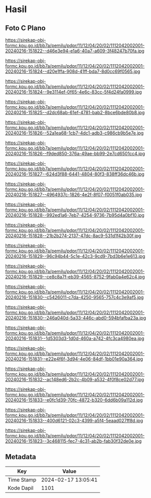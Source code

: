 # Hasil

## Foto C Plano

https://sirekap-obj-formc.kpu.go.id/bb7a/pemilu/pdpr/11/12/04/20/02/1112042002001-20240216-151822--d46e3e94-e1a6-40a7-a609-3f48247b70fa.jpg

https://sirekap-obj-formc.kpu.go.id/bb7a/pemilu/pdpr/11/12/04/20/02/1112042002001-20240216-151824--d20e1ffa-908d-41ff-bda7-8d0cc69f0565.jpg

https://sirekap-obj-formc.kpu.go.id/bb7a/pemilu/pdpr/11/12/04/20/02/1112042002001-20240216-151824--9e3114ef-0f65-4e6c-83cc-5f4d24fa0999.jpg

https://sirekap-obj-formc.kpu.go.id/bb7a/pemilu/pdpr/11/12/04/20/02/1112042002001-20240216-151825--d2dc68ab-61ef-4781-bab2-8bce6bde80b8.jpg

https://sirekap-obj-formc.kpu.go.id/bb7a/pemilu/pdpr/11/12/04/20/02/1112042002001-20240216-151826--52a1ea68-1cb7-4dc1-adb3-c986cb9b5e7e.jpg

https://sirekap-obj-formc.kpu.go.id/bb7a/pemilu/pdpr/11/12/04/20/02/1112042002001-20240216-151826--f9ded850-376a-49ae-bb99-2e7cd6501cc4.jpg

https://sirekap-obj-formc.kpu.go.id/bb7a/pemilu/pdpr/11/12/04/20/02/1112042002001-20240216-151827--624d3f88-6441-4804-80f3-838ff36dc46b.jpg

https://sirekap-obj-formc.kpu.go.id/bb7a/pemilu/pdpr/11/12/04/20/02/1112042002001-20240216-151827--4964937c-1826-4e2f-8f07-f0051f0ab035.jpg

https://sirekap-obj-formc.kpu.go.id/bb7a/pemilu/pdpr/11/12/04/20/02/1112042002001-20240216-151828--992ed1a6-7eb7-4254-9736-7b95d4a0bf10.jpg

https://sirekap-obj-formc.kpu.go.id/bb7a/pemilu/pdpr/11/12/04/20/02/1112042002001-20240216-151828--21b2b274-2137-47dc-8ac9-531d1f42b30f.jpg

https://sirekap-obj-formc.kpu.go.id/bb7a/pemilu/pdpr/11/12/04/20/02/1112042002001-20240216-151829--96c94b44-5c1e-42c3-9cd9-7bd3b6e1e613.jpg

https://sirekap-obj-formc.kpu.go.id/bb7a/pemilu/pdpr/11/12/04/20/02/1112042002001-20240216-151829--ce8c8a7f-eb39-4565-8752-9fab0a4e62c4.jpg

https://sirekap-obj-formc.kpu.go.id/bb7a/pemilu/pdpr/11/12/04/20/02/1112042002001-20240216-151830--c5426011-c7da-4250-9565-757c4c3e9af5.jpg

https://sirekap-obj-formc.kpu.go.id/bb7a/pemilu/pdpr/11/12/04/20/02/1112042002001-20240216-151830--246a040d-5a33-446c-abd0-594bfafba23a.jpg

https://sirekap-obj-formc.kpu.go.id/bb7a/pemilu/pdpr/11/12/04/20/02/1112042002001-20240216-151831--1d5303d3-1d0d-460a-a742-4fc3ca4980ea.jpg

https://sirekap-obj-formc.kpu.go.id/bb7a/pemilu/pdpr/11/12/04/20/02/1112042002001-20240216-151831--e22e4f6f-3d94-4e06-84df-1bb01e90a364.jpg

https://sirekap-obj-formc.kpu.go.id/bb7a/pemilu/pdpr/11/12/04/20/02/1112042002001-20240216-151832--ac148ed6-2b2c-4b09-a532-4f0f8ce02d77.jpg

https://sirekap-obj-formc.kpu.go.id/bb7a/pemilu/pdpr/11/12/04/20/02/1112042002001-20240216-151833--e0fc1d39-70fc-4872-b320-6dd6b09a112d.jpg

https://sirekap-obj-formc.kpu.go.id/bb7a/pemilu/pdpr/11/12/04/20/02/1112042002001-20240216-151833--400d6121-02c3-4399-a5f4-5eaad027ff8d.jpg

https://sirekap-obj-formc.kpu.go.id/bb7a/pemilu/pdpr/11/12/04/20/02/1112042002001-20240216-151823--3c468115-fec7-4c31-ab2b-fab30f32de0e.jpg


## Metadata

| Key        | Value               |
| ---------- | ------------------- |
| Time Stamp | 2024-02-17 13:05:41 |
| Kode Dapil | 1101                |




